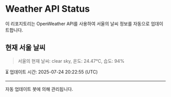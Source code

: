 
# Weather API Status

이 리포지토리는 OpenWeather API를 사용하여 서울의 날씨 정보를 자동으로 업데이트합니다.

## 현재 서울 날씨
> 서울의 현재 날씨: clear sky, 온도: 24.47°C, 습도: 94%

⏳ 업데이트 시간: 2025-07-24 20:22:55 (UTC)

---
자동 업데이트 봇에 의해 관리됩니다.

